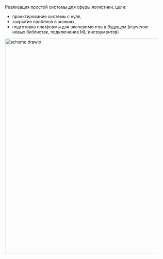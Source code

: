 Реализация простой системы для сферы логистики, цели:
- проектирование системы с нуля,
- закрытие пробелов в знаниях,
- подготовка платформы для экспериментов в будущем (изучение новых библиотек, подключение ML-инструментов)

<img width="821" height="709" alt="scheme drawio" src="https://github.com/user-attachments/assets/ad0f363f-4f14-4798-8b1a-361eb038fd6a" />
